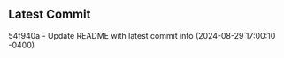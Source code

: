 
## Latest Commit
54f940a - Update README with latest commit info (2024-08-29 17:00:10 -0400) <Yunxi-Zhou>
